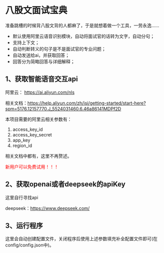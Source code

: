 # 八股文面试宝典

准备跳槽的时候背八股文背的人都麻了，于是就想着做一个工具，一劳永逸……

- 默认使用阿里云语音识别模块，自动将面试官的话转为文字，自动分句；
- 支持上下文；
- 自动判断转义的句子是不是面试官的专业问题；
- 自动发送给ai，并获取回答；
- 回答分为简略回答与详细解释；

## 1、获取智能语音交互api

阿里云： https://ai.aliyun.com/nls

相关文档：https://help.aliyun.com/zh/isi/getting-started/start-here?spm=5176.12157770.J_5524031460.6.46a86141MDPf2D

本项目需要的阿里云相关参数有：

1. access_key_id
2. access_key_secret
3. app_key
4. region_id

相关文档中都有，这里不再赘述。

<span style="color:red;">新用户可以免费试用！！！</span>

## 2、获取openai或者deepseek的apiKey

这里自行寻找api

deepseek：https://www.deepseek.com/

## 3、运行程序

这里会自动创建配置文件，关闭程序后使用上述参数填充补全配置文件即可(在config/config.json中)。
